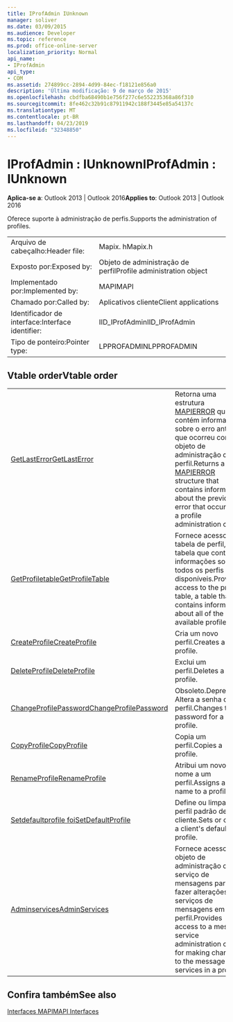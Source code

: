 ```yaml
---
title: IProfAdmin IUnknown
manager: soliver
ms.date: 03/09/2015
ms.audience: Developer
ms.topic: reference
ms.prod: office-online-server
localization_priority: Normal
api_name:
- IProfAdmin
api_type:
- COM
ms.assetid: 274899cc-2894-4d99-84ec-f18121e856a0
description: 'Última modificação: 9 de março de 2015'
ms.openlocfilehash: cbdfba68490b1e756f277c6e552235368a86f310
ms.sourcegitcommit: 8fe462c32b91c87911942c188f3445e85a54137c
ms.translationtype: MT
ms.contentlocale: pt-BR
ms.lasthandoff: 04/23/2019
ms.locfileid: "32348850"
---
```

# <a name="iprofadmin--iunknown"></a><span data-ttu-id="0f87f-103">IProfAdmin : IUnknown</span><span class="sxs-lookup"><span data-stu-id="0f87f-103">IProfAdmin : IUnknown</span></span>

  
  
<span data-ttu-id="0f87f-104">**Aplica-se a**: Outlook 2013 | Outlook 2016</span><span class="sxs-lookup"><span data-stu-id="0f87f-104">**Applies to**: Outlook 2013 | Outlook 2016</span></span> 
  
<span data-ttu-id="0f87f-105">Oferece suporte à administração de perfis.</span><span class="sxs-lookup"><span data-stu-id="0f87f-105">Supports the administration of profiles.</span></span> 
  
|||
|:-----|:-----|
|<span data-ttu-id="0f87f-106">Arquivo de cabeçalho:</span><span class="sxs-lookup"><span data-stu-id="0f87f-106">Header file:</span></span>  <br/> |<span data-ttu-id="0f87f-107">Mapix. h</span><span class="sxs-lookup"><span data-stu-id="0f87f-107">Mapix.h</span></span>  <br/> |
|<span data-ttu-id="0f87f-108">Exposto por:</span><span class="sxs-lookup"><span data-stu-id="0f87f-108">Exposed by:</span></span>  <br/> |<span data-ttu-id="0f87f-109">Objeto de administração de perfil</span><span class="sxs-lookup"><span data-stu-id="0f87f-109">Profile administration object</span></span>  <br/> |
|<span data-ttu-id="0f87f-110">Implementado por:</span><span class="sxs-lookup"><span data-stu-id="0f87f-110">Implemented by:</span></span>  <br/> |<span data-ttu-id="0f87f-111">MAPI</span><span class="sxs-lookup"><span data-stu-id="0f87f-111">MAPI</span></span>  <br/> |
|<span data-ttu-id="0f87f-112">Chamado por:</span><span class="sxs-lookup"><span data-stu-id="0f87f-112">Called by:</span></span>  <br/> |<span data-ttu-id="0f87f-113">Aplicativos cliente</span><span class="sxs-lookup"><span data-stu-id="0f87f-113">Client applications</span></span>  <br/> |
|<span data-ttu-id="0f87f-114">Identificador de interface:</span><span class="sxs-lookup"><span data-stu-id="0f87f-114">Interface identifier:</span></span>  <br/> |<span data-ttu-id="0f87f-115">IID_IProfAdmin</span><span class="sxs-lookup"><span data-stu-id="0f87f-115">IID_IProfAdmin</span></span>  <br/> |
|<span data-ttu-id="0f87f-116">Tipo de ponteiro:</span><span class="sxs-lookup"><span data-stu-id="0f87f-116">Pointer type:</span></span>  <br/> |<span data-ttu-id="0f87f-117">LPPROFADMIN</span><span class="sxs-lookup"><span data-stu-id="0f87f-117">LPPROFADMIN</span></span>  <br/> |
   
## <a name="vtable-order"></a><span data-ttu-id="0f87f-118">Vtable order</span><span class="sxs-lookup"><span data-stu-id="0f87f-118">Vtable order</span></span>

|||
|:-----|:-----|
|[<span data-ttu-id="0f87f-119">GetLastError</span><span class="sxs-lookup"><span data-stu-id="0f87f-119">GetLastError</span></span>](iprofadmin-getlasterror.md) <br/> |<span data-ttu-id="0f87f-120">Retorna uma estrutura [MAPIERROR](mapierror.md) que contém informações sobre o erro anterior que ocorreu com um objeto de administração de perfil.</span><span class="sxs-lookup"><span data-stu-id="0f87f-120">Returns a [MAPIERROR](mapierror.md) structure that contains information about the previous error that occurred to a profile administration object.</span></span>  <br/> |
|[<span data-ttu-id="0f87f-121">GetProfiletable</span><span class="sxs-lookup"><span data-stu-id="0f87f-121">GetProfileTable</span></span>](iprofadmin-getprofiletable.md) <br/> |<span data-ttu-id="0f87f-122">Fornece acesso à tabela de perfil, uma tabela que contém informações sobre todos os perfis disponíveis.</span><span class="sxs-lookup"><span data-stu-id="0f87f-122">Provides access to the profile table, a table that contains information about all of the available profiles.</span></span>  <br/> |
|[<span data-ttu-id="0f87f-123">CreateProfile</span><span class="sxs-lookup"><span data-stu-id="0f87f-123">CreateProfile</span></span>](iprofadmin-createprofile.md) <br/> |<span data-ttu-id="0f87f-124">Cria um novo perfil.</span><span class="sxs-lookup"><span data-stu-id="0f87f-124">Creates a new profile.</span></span>  <br/> |
|[<span data-ttu-id="0f87f-125">DeleteProfile</span><span class="sxs-lookup"><span data-stu-id="0f87f-125">DeleteProfile</span></span>](iprofadmin-deleteprofile.md) <br/> |<span data-ttu-id="0f87f-126">Exclui um perfil.</span><span class="sxs-lookup"><span data-stu-id="0f87f-126">Deletes a profile.</span></span>  <br/> |
|[<span data-ttu-id="0f87f-127">ChangeProfilePassword</span><span class="sxs-lookup"><span data-stu-id="0f87f-127">ChangeProfilePassword</span></span>](iprofadmin-changeprofilepassword.md) <br/> |<span data-ttu-id="0f87f-128">Obsoleto.</span><span class="sxs-lookup"><span data-stu-id="0f87f-128">Deprecated.</span></span> <span data-ttu-id="0f87f-129">Altera a senha de um perfil.</span><span class="sxs-lookup"><span data-stu-id="0f87f-129">Changes the password for a profile.</span></span>  <br/> |
|[<span data-ttu-id="0f87f-130">CopyProfile</span><span class="sxs-lookup"><span data-stu-id="0f87f-130">CopyProfile</span></span>](iprofadmin-copyprofile.md) <br/> |<span data-ttu-id="0f87f-131">Copia um perfil.</span><span class="sxs-lookup"><span data-stu-id="0f87f-131">Copies a profile.</span></span>  <br/> |
|[<span data-ttu-id="0f87f-132">RenameProfile</span><span class="sxs-lookup"><span data-stu-id="0f87f-132">RenameProfile</span></span>](iprofadmin-renameprofile.md) <br/> |<span data-ttu-id="0f87f-133">Atribui um novo nome a um perfil.</span><span class="sxs-lookup"><span data-stu-id="0f87f-133">Assigns a new name to a profile.</span></span>  <br/> |
|[<span data-ttu-id="0f87f-134">Setdefaultprofile foi</span><span class="sxs-lookup"><span data-stu-id="0f87f-134">SetDefaultProfile</span></span>](iprofadmin-setdefaultprofile.md) <br/> |<span data-ttu-id="0f87f-135">Define ou limpa o perfil padrão de um cliente.</span><span class="sxs-lookup"><span data-stu-id="0f87f-135">Sets or clears a client's default profile.</span></span>  <br/> |
|[<span data-ttu-id="0f87f-136">Adminservices</span><span class="sxs-lookup"><span data-stu-id="0f87f-136">AdminServices</span></span>](iprofadmin-adminservices.md) <br/> |<span data-ttu-id="0f87f-137">Fornece acesso a um objeto de administração de serviço de mensagens para fazer alterações nos serviços de mensagens em um perfil.</span><span class="sxs-lookup"><span data-stu-id="0f87f-137">Provides access to a message service administration object for making changes to the message services in a profile.</span></span>  <br/> |
   
## <a name="see-also"></a><span data-ttu-id="0f87f-138">Confira também</span><span class="sxs-lookup"><span data-stu-id="0f87f-138">See also</span></span>



[<span data-ttu-id="0f87f-139">Interfaces MAPI</span><span class="sxs-lookup"><span data-stu-id="0f87f-139">MAPI Interfaces</span></span>](mapi-interfaces.md)

